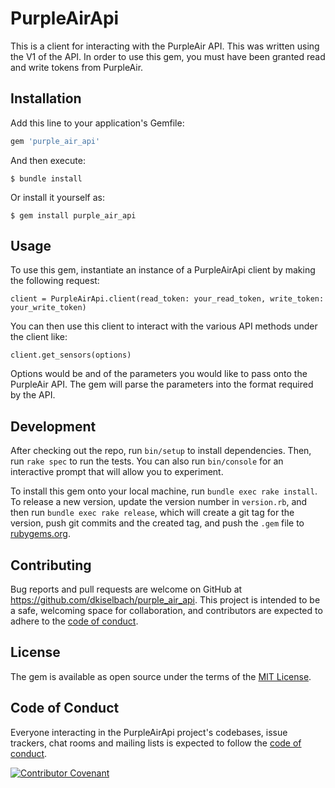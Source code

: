 # PurpleAirApi

This is a client for interacting with the PurpleAir API. This was written using the V1 of the API. In order to use this gem, you must have been granted read and write tokens from PurpleAir.

## Installation

Add this line to your application's Gemfile:

```ruby
gem 'purple_air_api'
```

And then execute:

    $ bundle install

Or install it yourself as:

    $ gem install purple_air_api

## Usage

To use this gem, instantiate an instance of a PurpleAirApi client by making the following request:

`client = PurpleAirApi.client(read_token: your_read_token, write_token: your_write_token)`

You can then use this client to interact with the various API methods under the client like:

`client.get_sensors(options)` 

Options would be and of the parameters you would like to pass onto the PurpleAir API. The gem will parse the parameters into the format required by the API.

## Development

After checking out the repo, run `bin/setup` to install dependencies. Then, run `rake spec` to run the tests. You can also run `bin/console` for an interactive prompt that will allow you to experiment.

To install this gem onto your local machine, run `bundle exec rake install`. To release a new version, update the version number in `version.rb`, and then run `bundle exec rake release`, which will create a git tag for the version, push git commits and the created tag, and push the `.gem` file to [rubygems.org](https://rubygems.org).

## Contributing

Bug reports and pull requests are welcome on GitHub at https://github.com/dkiselbach/purple_air_api. This project is intended to be a safe, welcoming space for collaboration, and contributors are expected to adhere to the [code of conduct](https://github.com/dkiselbach/purple_air_api/CODE_OF_CONDUCT.md).

## License

The gem is available as open source under the terms of the [MIT License](https://opensource.org/licenses/MIT).

## Code of Conduct

Everyone interacting in the PurpleAirApi project's codebases, issue trackers, chat rooms and mailing lists is expected to follow the [code of conduct](https://github.com/dkiselbach/purple_air_api/CODE_OF_CONDUCT.md).

[![Contributor Covenant](https://img.shields.io/badge/Contributor%20Covenant-2.0-4baaaa.svg)](code_of_conduct.md)
